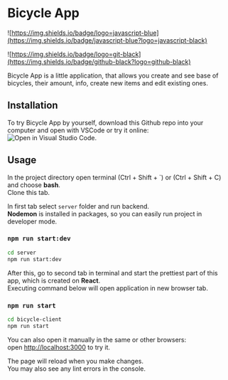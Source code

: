 # Bicycle App

![https://img.shields.io/badge/logo=javascript-blue](https://img.shields.io/badge/javascript-blue?logo=javascript-black)

![https://img.shields.io/badge/logo=git-black](https://img.shields.io/badge/github-black?logo=github-black)

Bicycle App is a little application, that allows you create and see base of bicycles, their amount, info, create new items and edit existing ones.

## Installation

To try Bicycle App by yourself, download this Github repo into your computer and open with VSCode or try it online: ![Open in Visual Studio Code](https://open.vscode.dev/badges/open-in-vscode.svg).

## Usage

In the project directory open terminal (Ctrl + Shift + `) or (Ctrl + Shift + C) and choose **bash**. \
Clone this tab.

In first tab select `server` folder and run backend. \
**Nodemon** is installed in packages, so you can easily run project in developer mode.

### `npm run start:dev`

```bash
cd server
npm run start:dev
```

After this, go to second tab in terminal and start the prettiest part of this app, which is created on **React**. \
Executing command below will open application in new browser tab.

### `npm run start`

```bash
cd bicycle-client
npm run start
```

You can also open it manually in the same or other browsers: \
open [http://localhost:3000](http://localhost:3000) to try it.

The page will reload when you make changes.\
You may also see any lint errors in the console.
